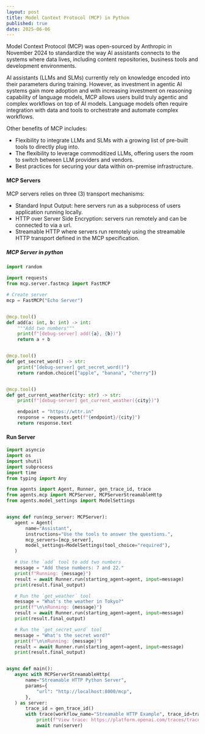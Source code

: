 ```yaml
---
layout: post
title: Model Context Protocol (MCP) in Python
published: true
date: 2025-06-06
---
```

Model Context Protocol (MCP) was open-sourced by Anthropic in November 2024 to standardize the way AI assistants connects to the systems where data lives, including content repositories, business tools and development environments.

AI assistants (LLMs and SLMs) currently rely on knowledge encoded into their parameters during training. However, as investment in agentic AI systems gain more adoption and with increasing investment on reasoning capability of language models, MCP allows users build truly agentic and complex workflows on top of AI models. Language models often require integration with data and tools to orchestrate and automate complex workflows. 

Other benefits of MCP includes:

- Flexibility to integrate LLMs and SLMs with a growing list of pre-built tools to directly plug into.
- The flexibility to leverage commoditized LLMs, offering users the room to switch between LLM providers and vendors.
- Best practices for securing your data within on-premise infrastructure.

#### MCP Servers

MCP servers relies on three (3) transport mechanisms:
- Standard Input Output: here servers run as a subprocess of users application running locally.
- HTTP over Server Side Encryption: servers run remotely and can be connected to via a url.
- Streamable HTTP where servers run remotely using the streamable HTTP transport defined in the MCP specification.

##### MCP Server in python

```python
import random

import requests
from mcp.server.fastmcp import FastMCP

# Create server
mcp = FastMCP("Echo Server")


@mcp.tool()
def add(a: int, b: int) -> int:
    """Add two numbers"""
    print(f"[debug-server] add({a}, {b})")
    return a + b


@mcp.tool()
def get_secret_word() -> str:
    print("[debug-server] get_secret_word()")
    return random.choice(["apple", "banana", "cherry"])


@mcp.tool()
def get_current_weather(city: str) -> str:
    print(f"[debug-server] get_current_weather({city})")

    endpoint = "https://wttr.in"
    response = requests.get(f"{endpoint}/{city}")
    return response.text

```

#### Run Server

 ```python 
 import asyncio
import os
import shutil
import subprocess
import time
from typing import Any

from agents import Agent, Runner, gen_trace_id, trace
from agents.mcp import MCPServer, MCPServerStreamableHttp
from agents.model_settings import ModelSettings


async def run(mcp_server: MCPServer):
    agent = Agent(
        name="Assistant",
        instructions="Use the tools to answer the questions.",
        mcp_servers=[mcp_server],
        model_settings=ModelSettings(tool_choice="required"),
    )

    # Use the `add` tool to add two numbers
    message = "Add these numbers: 7 and 22."
    print(f"Running: {message}")
    result = await Runner.run(starting_agent=agent, input=message)
    print(result.final_output)

    # Run the `get_weather` tool
    message = "What's the weather in Tokyo?"
    print(f"\n\nRunning: {message}")
    result = await Runner.run(starting_agent=agent, input=message)
    print(result.final_output)

    # Run the `get_secret_word` tool
    message = "What's the secret word?"
    print(f"\n\nRunning: {message}")
    result = await Runner.run(starting_agent=agent, input=message)
    print(result.final_output)


async def main():
    async with MCPServerStreamableHttp(
        name="Streamable HTTP Python Server",
        params={
            "url": "http://localhost:8000/mcp",
        },
    ) as server:
        trace_id = gen_trace_id()
        with trace(workflow_name="Streamable HTTP Example", trace_id=trace_id):
            print(f"View trace: https://platform.openai.com/traces/trace?trace_id={trace_id}\n")
            await run(server)

```
